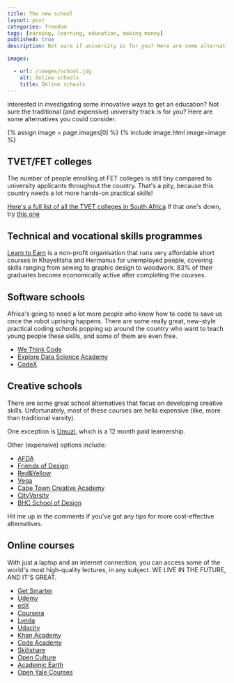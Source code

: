 ```yaml
---
title: The new school
layout: post
categories: freedom
tags: [earning, learning, education, making money]
published: true
description: Not sure if university is for you? Here are some alternative ways to study.

images:

  - url: /images/school.jpg
    alt: Online schools
    title: Online schools
---
```

Interested in investigating some innovative ways to get an education? Not sure the traditional (and expensive) university track is for you? Here are some alternatives you could consider.
<!--more-->

{% assign image = page.images[0] %}
{% include image.html image=image %}

## TVET/FET colleges
The number of people enrolling at FET colleges is still tiny compared to university applicants throughout the country. That's a pity, because this country needs a lot more hands-on practical skills!

[Here's a full list of all the TVET colleges in South Africa](http://www.tvetcolleges.co.za/default.aspx)
If that one's down, try [this one](http://7sundays.co.za/KeepClimbing/2017/01/07/list-of-all-public-tvet-colleges/)

## Technical and vocational skills programmes

[Learn to Earn](https://www.learntoearn.org.za/index.php/training/our-courses/course-overview-fees) is a non-profit organisation that runs very affordable short courses in Khayelitsha and Hermanus for unemployed people, covering skills ranging from sewing to graphic design to woodwork. 83% of their graduates become economically active after completing the courses.

## Software schools
Africa's going to need a lot more people who know how to code to save us once the robot uprising happens. There are some really great, new-style practical coding schools popping up around the country who want to teach young people these skills, and some of them are even free.

- [We Think Code](https://www.wethinkcode.co.za/)
- [Explore Data Science Academy](https://www.explore-datascience.net/)
- [CodeX](http://www.projectcodex.co/)

## Creative schools
There are some great school alternatives that focus on developing creative skills. Unfortunately, most of these courses are hella expensive (like, more than traditional varsity).

One exception is [Umuzi](http://umuzi.org/learnership/), which is a 12 month paid learnership.

Other (expensive) options include:
- [AFDA](https://www.afda.co.za/)
- [Friends of Design](http://friendsofdesign.net/)
- [Red&Yellow](https://www.redandyellow.co.za/)
- [Vega](https://www.vegaschool.com/Pages/default.aspx)
- [Cape Town Creative Academy](http://ctca.co.za/)
- [CityVarsity](https://www.cityvarsity.co.za/)
- [BHC School of Design](http://www.designschool.co.za/)

Hit me up in the comments if you've got any tips for more cost-effective alternatives.

## Online courses
With just a laptop and an internet connection, you can access some of the world's most high-quality lectures, in any subject. WE LIVE IN THE FUTURE, AND IT'S GREAT.

- [Get Smarter](https://www.getsmarter.com/courses)
- [Udemy](https://www.udemy.com/)
- [edX](https://www.edx.org/)
- [Coursera](https://www.coursera.org/)
- [Lynda](https://www.lynda.com/)
- [Udacity](https://www.udacity.com/)
- [Khan Academy](https://www.khanacademy.org/)
- [Code Academy](https://www.codecademy.com/)
- [Skillshare](https://www.skillshare.com/)
- [Open Culture](http://www.openculture.com/freeonlinecourses)
- [Academic Earth](http://academicearth.org/)
- [Open Yale Courses](https://oyc.yale.edu/)
